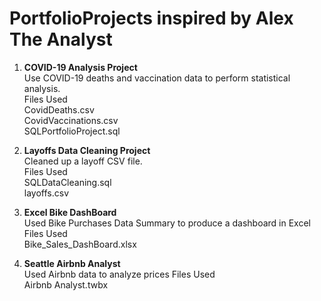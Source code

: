 # PortfolioProjects inspired by Alex The Analyst
1. __COVID-19 Analysis Project__\
Use COVID-19 deaths and vaccination data to perform statistical analysis.\
Files Used\
CovidDeaths.csv\
CovidVaccinations.csv\
SQLPortfolioProject.sql

2. __Layoffs Data Cleaning Project__\
Cleaned up a layoff CSV file.\
Files Used\
SQLDataCleaning.sql\
layoffs.csv

3. __Excel Bike DashBoard__\
Used Bike Purchases Data Summary to produce a dashboard in Excel \
Files Used\
Bike_Sales_DashBoard.xlsx

4. __Seattle Airbnb Analyst__\
Used Airbnb data to analyze prices
Files Used\
Airbnb Analyst.twbx
